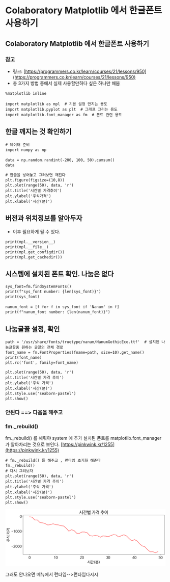 # Colaboratory Matplotlib 에서 한글폰트 사용하기



## Colaboratory Matplotlib 에서 한글폰트 사용하기

### 참고

* 링크: [https://programmers.co.kr/learn/courses/21/lessons/950](https://programmers.co.kr/learn/courses/21/lessons/950)
* 총 3가지 방법 중에서 실제 사용할만하다 싶은 하나만 해봄

```text
%matplotlib inline  

import matplotlib as mpl  # 기본 설정 만지는 용도
import matplotlib.pyplot as plt  # 그래프 그리는 용도
import matplotlib.font_manager as fm  # 폰트 관련 용도

```

## 한글 깨지는 것 확인하기

```text
# 데이터 준비
import numpy as np

data = np.random.randint(-200, 100, 50).cumsum()
data
```

```text
# 한글을 넣어놓고 그러보면 깨진다
plt.figure(figsize=(10,8))
plt.plot(range(50), data, 'r')
plt.title('시간별 가격추이')
plt.ylabel('주식가격')
plt.xlabel('시간(분)')
```

## 버전과 위치정보를 알아두자

* 이후 필요하게 될 수 있다. 

```text
print(mpl.__version__)
print(mpl.__file__)
print(mpl.get_configdir())
print(mpl.get_cachedir())
```

## 시스템에 설치된 폰트 확인. 나눔은 없다

```text
sys_font=fm.findSystemFonts()
print(f"sys_font number: {len(sys_font)}")
print(sys_font)

nanum_font = [f for f in sys_font if 'Nanum' in f]
print(f"nanum_font number: {len(nanum_font)}")
```

## 나눔글꼴  설정, 확인

```text
path = '/usr/share/fonts/truetype/nanum/NanumGothicEco.ttf'  # 설치된 나눔글꼴중 원하는 글꼴의 전체 경로
font_name = fm.FontProperties(fname=path, size=10).get_name()
print(font_name)
plt.rc('font', family=font_name)
```

```text
plt.plot(range(50), data, 'r')
plt.title('시간별 가격 추이')
plt.ylabel('주식 가격')
plt.xlabel('시간(분)')
plt.style.use('seaborn-pastel')
plt.show()
```

### 안된다 ==&gt; 다음을 해주고 

### fm.\_rebuild\(\)

fm.\_rebuild\(\) 를 해줘야 system 에 추가 설치된 폰트를 matplotilb.font\_manager 가 알아차리는 것으로 보인다. [https://pinkwink.kr/1255](https://pinkwink.kr/1255)

```text
# fm._rebuild() 를 해주고 , 런타임 초기화 해준다
fm._rebuild()
# 다시 그려보자
plt.plot(range(50), data, 'r')
plt.title('시간별 가격 추이')
plt.ylabel('주식 가격')
plt.xlabel('시간(분)')
plt.style.use('seaborn-pastel')
plt.show()
```

![](../.gitbook/assets/image%20%28306%29.png)

그래도 안나오면 메뉴에서 런타임--&gt;런타임다시시

